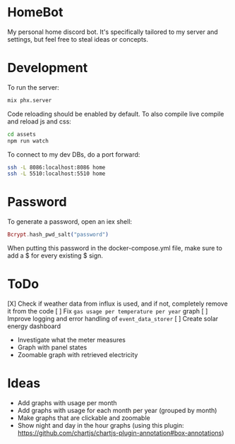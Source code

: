 # HomeBot

My personal home discord bot.
It's specifically tailored to my server and settings, but feel free to steal ideas or concepts.

# Development
To run the server:
```bash
mix phx.server
```

Code reloading should be enabled by default. To also compile live compile and reload js and css:
```bash
cd assets
npm run watch
```

To connect to my dev DBs, do a port forward:
```bash
ssh -L 8086:localhost:8086 home
ssh -L 5510:localhost:5510 home
```

# Password
To generate a password, open an iex shell:
```elixir
Bcrypt.hash_pwd_salt("password")
```

When putting this password in the docker-compose.yml file, make sure to add a $ for every existing $ sign.

# ToDo
[X] Check if weather data from influx is used, and if not, completely remove it from the code
[ ] Fix `gas usage per temperature per year` graph
[ ] Improve logging and error handling of `event_data_storer`
[ ] Create solar energy dashboard
  - Investigate what the meter measures
  - Graph with panel states
  - Zoomable graph with retrieved electricity

# Ideas
- Add graphs with usage per month
- Add graphs with usage for each month per year (grouped by month)
- Make graphs that are clickable and zoomable
- Show night and day in the hour graphs (using this plugin: https://github.com/chartjs/chartjs-plugin-annotation#box-annotations)
